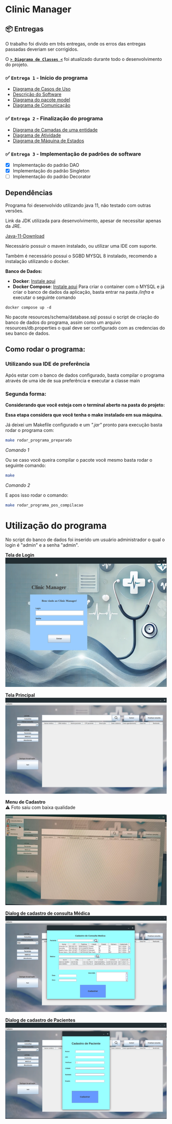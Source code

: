 # Clinic Manager
## 📦 Entregas

O trabalho foi divido em três entregas, onde os erros das entregas passadas deveriam ser corrigidos.

O  [**`> Diagrama de Classes <`**](./docs/classes-diagram.pdf) foi atualizado durante todo o desenvolvimento do projeto.

### ✅ `Entrega 1` - Início do programa

- [Diagrama de Casos de Uso](./docs/diagrama-caso-de-uso.pdf)
- [Descrição do Software](./docs/apsTP-Modelo-Parte-1.docx)
- [Diagrama do pacote model](./docs/diagrama-classe.pdf)
- [Diagrama de Comunicação](./docs/diagrama-de-comunicação.jpg)

### ✅ `Entrega 2` - Finalização do programa

- [Diagrama de Camadas de uma entidade](./docs/diagrama-classes-camadas.pdf)
- [Diagrama de Atividade](./docs/diagrama_atividade.png)
- [Diagrama de Máquina de Estados](./docs/diagrama-estado.png)

### ✅ `Entrega 3` - Implementação de padrões de software

- [x] Implementação do padrão DAO
- [x] Implementação do padrão Singleton
- [ ] Implementação do padrão Decorator

## Dependências
Programa foi desenvolvido utilizando java 11, não testado com outras versões.

Link da JDK utilizada para desenvolvimento, apesar de necessitar apenas da JRE.

[Java-11-Download](https://docs.aws.amazon.com/corretto/latest/corretto-11-ug/downloads-list.html)

Necessário possuir o maven instalado, ou utilizar uma IDE com suporte.

Também é necessário possui o SGBD MYSQL 8 instalado, recomendo a instalação utilizando o docker.

**Banco de Dados:**
- **Docker**: [Instale aqui](https://docs.docker.com/get-docker/)  
- **Docker Compose**: [Instale aqui](https://docs.docker.com/compose/install/)
Para criar o container com o MYSQL e já criar o banco de dados da aplicação, basta entrar na pasta */infra* e executar o seguinte comando 

```shell
docker compose up -d
```


No pacote resources/schema/database.sql possui o script de criação do banco de dados do programa, assim como um arquivo resources/db.properties o qual deve ser configurado com as credencias do seu banco de dados.

## Como rodar o programa:

### Utilizando sua IDE de preferência 
Após estar com o banco de dados configurado, basta compilar o programa através de uma ide de sua preferência e executar a classe main

### Segunda forma:

**Considerando que você esteja com o terminal aberto na pasta do projeto:**

**Essa etapa considera que você tenha o make instalado em sua máquina.**

Já deixei um Makefile configurado e um *".jar"* pronto para execução basta rodar o programa com:
```bash
make rodar_programa_preparado
```
*Comando 1*

Ou se caso você queira compilar o pacote você mesmo basta rodar o seguinte comando:

```bash
make
```
*Comando 2*

E apos isso rodar o comando:
```bash
make rodar_programa_pos_compilacao
```
# Utilização do programa

No script do banco de dados foi inserido um usuário administrador o qual o login é "admin" e a senha "admin".

**Tela de Login**
![Tela login](docs/images/tela-login.png)

**Tela Principal**
![Tela Principal](docs/images/tela-principal.png)

**Menu de Cadastro**<br>
:warning: Foto saiu com baixa qualidade

![Menu Cadastro](docs/images/menu-cadastro.jpeg)


**Dialog de cadastro de consulta Médica**
![Cadastro Consulta](docs/images/cadastro-consulta.png)

**Dialog de cadastro de Pacientes**
![Cadastro de Pacientes](docs/images/cadastro-pacientes.png)

